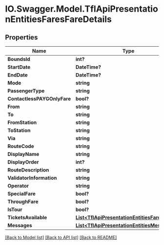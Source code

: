 # IO.Swagger.Model.TflApiPresentationEntitiesFaresFareDetails
## Properties

Name | Type | Description | Notes
------------ | ------------- | ------------- | -------------
**BoundsId** | **int?** |  | [optional] 
**StartDate** | **DateTime?** |  | [optional] 
**EndDate** | **DateTime?** |  | [optional] 
**Mode** | **string** |  | [optional] 
**PassengerType** | **string** |  | [optional] 
**ContactlessPAYGOnlyFare** | **bool?** |  | [optional] 
**From** | **string** |  | [optional] 
**To** | **string** |  | [optional] 
**FromStation** | **string** |  | [optional] 
**ToStation** | **string** |  | [optional] 
**Via** | **string** |  | [optional] 
**RouteCode** | **string** |  | [optional] 
**DisplayName** | **string** |  | [optional] 
**DisplayOrder** | **int?** |  | [optional] 
**RouteDescription** | **string** |  | [optional] 
**ValidatorInformation** | **string** |  | [optional] 
**Operator** | **string** |  | [optional] 
**SpecialFare** | **bool?** |  | [optional] 
**ThroughFare** | **bool?** |  | [optional] 
**IsTour** | **bool?** |  | [optional] 
**TicketsAvailable** | [**List&lt;TflApiPresentationEntitiesFaresTicket&gt;**](TflApiPresentationEntitiesFaresTicket.md) |  | [optional] 
**Messages** | [**List&lt;TflApiPresentationEntitiesMessage&gt;**](TflApiPresentationEntitiesMessage.md) |  | [optional] 

[[Back to Model list]](../README.md#documentation-for-models) [[Back to API list]](../README.md#documentation-for-api-endpoints) [[Back to README]](../README.md)

